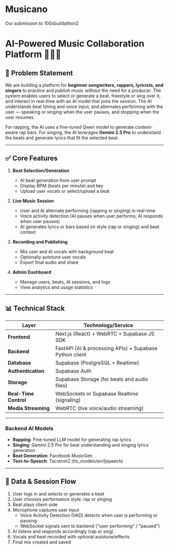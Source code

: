 # Musicano
Our submission to 100xbuildathon2

# AI-Powered Music Collaboration Platform 🎤🤖🎵

## 🔗 Problem Statement

We are building a platform for **beginner songwriters, rappers, lyricists, and singers** to practice and publish music without the need for a producer. The system enables users to select or generate a beat, freestyle or sing over it, and interact in real-time with an AI model that joins the session. The AI understands beat timing and voice input, and alternates performing with the user — speaking or singing when the user pauses, and stopping when the user resumes.

For rapping, the AI uses a fine-tuned Qwen model to generate context-aware rap bars. For singing, the AI leverages **Gemini 2.5 Pro** to understand the beats and generate lyrics that fit the selected beat.

---

## ✅ Core Features

1. **Beat Selection/Generation**  
   - AI beat generation from user prompt  
   - Display BPM (beats per minute) and key  
   - Upload user vocals or select/upload a beat  

2. **Live Music Session**  
   - User and AI alternate performing (rapping or singing) in real-time  
   - Voice activity detection (AI pauses when user performs; AI responds when user pauses)  
   - AI generates lyrics or bars based on style (rap or singing) and beat context  

3. **Recording and Publishing**  
   - Mix user and AI vocals with background beat  
   - Optionally autotune user vocals  
   - Export final audio and share  

4. **Admin Dashboard**  
   - Manage users, beats, AI sessions, and logs  
   - View analytics and usage statistics  

---

## 📊 Technical Stack

| Layer             | Technology/Service                                  |
|-------------------|---------------------------------------------------|
| **Frontend**      | Next.js (React) + WebRTC + Supabase JS SDK        |
| **Backend**       | FastAPI (AI & processing APIs) + Supabase Python client |
| **Database**      | Supabase (PostgreSQL + Realtime)                   |
| **Authentication**| Supabase Auth                                      |
| **Storage**       | Supabase Storage (for beats and audio files)       |
| **Real-Time Control** | WebSockets or Supabase Realtime (signaling)      |
| **Media Streaming**  | WebRTC (live voice/audio streaming)                |

---

### Backend AI Models

- **Rapping**: Fine-tuned LLM model for generating rap lyrics  
- **Singing**: Gemini 2.5 Pro for beat understanding and singing lyrics generation  
- **Beat Generation**: Facebook MusicGen  
- **Text-to-Speech**: Tacotron2 (tts_models/en/ljspeech)  

---

## 🔄 Data & Session Flow

1. User logs in and selects or generates a beat  
2. User chooses performance style: rap or singing  
3. Beat plays client-side  
4. Microphone captures user input  
   - Voice Activity Detection (VAD) detects when user is performing or pausing  
   - WebSocket signals sent to backend ("user performing" / "paused")  
5. AI listens and responds accordingly (rap or sing)  
6. Vocals and beat recorded with optional autotune/effects  
7. Final mix created and saved  

